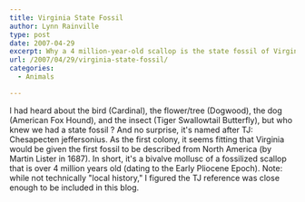 ```yaml
---
title: Virginia State Fossil
author: Lynn Rainville
type: post
date: 2007-04-29
excerpt: Why a 4 million-year-old scallop is the state fossil of Virginia.
url: /2007/04/29/virginia-state-fossil/
categories:
  - Animals

---
```

I had heard about the bird (Cardinal), the flower/tree (Dogwood), the dog (American Fox Hound), and the insect (Tiger Swallowtail Butterfly), but who knew we had a state fossil ? [](http://www.locohistory.org/blog/?attachment_id=109)And no surprise, it's named after TJ: Chesapecten jeffersonius. As the first colony, it seems fitting that Virginia would be given the first fossil to be described from North America (by Martin Lister in 1687). In short, it's a bivalve mollusc of a fossilized scallop that is over 4 million years old (dating to the Early Pliocene Epoch). Note: while not technically "local history," I figured the TJ reference was close enough to be included in this blog.
